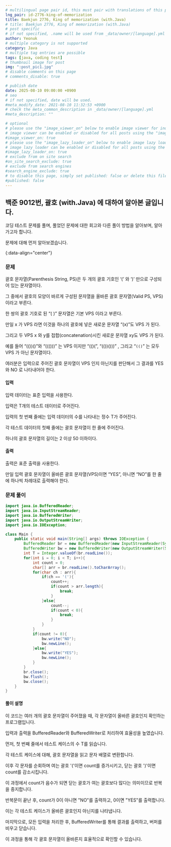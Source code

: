 ```yaml
---
# multilingual page pair id, this must pair with translations of this page. (This name must be unique)
lng_pair: id-2776-king-of-memorization
title: Baekjun 2776, King of memorization (with.Java)
# title: Baekjun 2776, King of memorization (with.Java)
# post specific
# if not specified, .name will be used from _data/owner/[language].yml
author: Yeonuk
# multiple category is not supported
category: Java
# multiple tag entries are possible
tags: [java, coding test]
# thumbnail image for post
img: ":post_pic1.jpg"
# disable comments on this page
# comments_disable: true

# publish date
date: 2025-08-10 09:00:00 +0900
# seo
# if not specified, date will be used.
#meta_modify_date: 2021-08-10 11:32:53 +0900
# check the meta_common_description in _data/owner/[language].yml
#meta_description: ""

# optional
# please use the "image_viewer_on" below to enable image viewer for individual pages or posts (_posts/ or [language]/_posts folders).
# image viewer can be enabled or disabled for all posts using the "image_viewer_posts: true" setting in _data/conf/main.yml.
#image_viewer_on: true
# please use the "image_lazy_loader_on" below to enable image lazy loader for individual pages or posts (_posts/ or [language]/_posts folders).
# image lazy loader can be enabled or disabled for all posts using the "image_lazy_loader_posts: true" setting in _data/conf/main.yml.
#image_lazy_loader_on: true
# exclude from on site search
#on_site_search_exclude: true
# exclude from search engines
#search_engine_exclude: true
# to disable this page, simply set published: false or delete this file
#published: false
---
```


<!-- outline-start -->

## 백준 9012번, 괄호 (with.Java) 에 대하여 알아본 글입니다.

코딩 테스트 문제를 풀며, 풀었던 문제에 대한 회고와 다른 풀이 방법을 알아보며, 알아가고자 합니다.

문제에 대해 먼저 알아보겠습니다.

{:data-align="center"}

<!-- outline-end -->

### 문제

괄호 문자열(Parenthesis String, PS)은 두 개의 괄호 기호인 ‘(’ 와 ‘)’ 만으로 구성되어 있는 문자열이다.

그 중에서 괄호의 모양이 바르게 구성된 문자열을 올바른 괄호 문자열(Valid PS, VPS)이라고 부른다.

한 쌍의 괄호 기호로 된 “( )” 문자열은 기본 VPS 이라고 부른다.

만일 x 가 VPS 라면 이것을 하나의 괄호에 넣은 새로운 문자열 “(x)”도 VPS 가 된다.

그리고 두 VPS x 와 y를 접합(concatenation)시킨 새로운 문자열 xy도 VPS 가 된다.

예를 들어 “(())()”와 “((()))” 는 VPS 이지만 “(()(”, “(())()))” , 그리고 “`(()`” 는 모두 VPS 가 아닌 문자열이다.

여러분은 입력으로 주어진 괄호 문자열이 VPS 인지 아닌지를 판단해서 그 결과를 YES 와 NO 로 나타내어야 한다.

#### 입력

입력 데이터는 표준 입력을 사용한다.

입력은 T개의 테스트 데이터로 주어진다.

입력의 첫 번째 줄에는 입력 데이터의 수를 나타내는 정수 T가 주어진다.

각 테스트 데이터의 첫째 줄에는 괄호 문자열이 한 줄에 주어진다.

하나의 괄호 문자열의 길이는 2 이상 50 이하이다.

#### 출력

출력은 표준 출력을 사용한다.

만일 입력 괄호 문자열이 올바른 괄호 문자열(VPS)이면 “YES”, 아니면 “NO”를 한 줄에 하나씩 차례대로 출력해야 한다.

### 문제 풀이

```java
import java.io.BufferedReader;
import java.io.InputStreamReader;
import java.io.BufferedWriter;
import java.io.OutputStreamWriter;
import java.io.IOException;

class Main {
    public static void main(String[] args) throws IOException {
        BufferedReader br = new BufferedReader(new InputStreamReader(System.in));
        BufferedWriter bw = new BufferedWriter(new OutputStreamWriter(System.out));
        int T = Integer.valueOf(br.readLine());
        for(int i = 0; i < T; i++){
            int count = 0;
            char[] arr = br.readLine().toCharArray();
            for(char ch : arr){
                if(ch == '('){
                    count++;
                    if(count > arr.length){
                        break;
                    }
                }else{
                    count--;
                    if(count < 0){
                        break;
                    }
                }
            }
            if(count != 0){
                bw.write("NO");
                bw.newLine();
            }else{
                bw.write("YES");
                bw.newLine();
            }
        }
        br.close();
        bw.flush();
        bw.close();
    }
}
```

#### 풀이 설명

이 코드는 여러 개의 괄호 문자열이 주어졌을 때, 각 문자열이 올바른 괄호인지 확인하는 프로그램입니다.

입력과 출력을 BufferedReader와 BufferedWriter로 처리하여 효율성을 높였습니다.

먼저, 첫 번째 줄에서 테스트 케이스의 수 T를 읽습니다.

각 테스트 케이스에 대해, 괄호 문자열을 읽고 문자 배열로 변환합니다.

이후 각 문자를 순회하며 여는 괄호 '('이면 count를 증가시키고, 닫는 괄호 ')'이면 count를 감소시킵니다.

이 과정에서 count가 음수가 되면 닫는 괄호가 여는 괄호보다 많다는 의미이므로 반복을 중지합니다.

반복문이 끝난 후, count가 0이 아니면 "NO"를 출력하고, 0이면 "YES"를 출력합니다.

이는 각 테스트 케이스가 올바른 괄호인지 아닌지를 나타냅니다.

마지막으로, 모든 입력을 처리한 후, BufferedWriter를 통해 결과를 출력하고, 버퍼를 비우고 닫습니다.

이 과정을 통해 각 괄호 문자열이 올바른지 효율적으로 확인할 수 있습니다.

